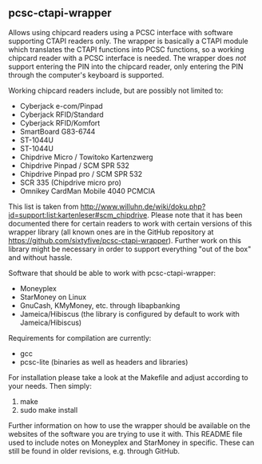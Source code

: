pcsc-ctapi-wrapper
------------------

Allows using chipcard readers using a PCSC interface with software supporting CTAPI readers only. The wrapper is basically a CTAPI module which translates the CTAPI functions into PCSC functions, so a working chipcard reader with a PCSC interface is needed. The wrapper does *not* support entering the PIN into the chipcard reader, only entering the PIN through the computer's keyboard is supported.

Working chipcard readers include, but are possibly not limited to:

* Cyberjack e-com/Pinpad
* Cyberjack RFID/Standard
* Cyberjack RFID/Komfort
* SmartBoard G83-6744
* ST-1044U
* ST-1044U
* Chipdrive Micro / Towitoko Kartenzwerg
* Chipdrive Pinpad / SCM SPR 532
* Chipdrive Pinpad pro / SCM SPR 532
* SCR 335 (Chipdrive micro pro)
* Omnikey CardMan Mobile 4040 PCMCIA

This list is taken from http://www.willuhn.de/wiki/doku.php?id=support:list:kartenleser#scm_chipdrive. Please note that it has been documented there for certain readers to work with certain versions of this wrapper library (all known ones are in the GitHub repository at https://github.com/sixtyfive/pcsc-ctapi-wrapper). Further work on this library might be necessary in order to support everything "out of the box" and without hassle.

Software that should be able to work with pcsc-ctapi-wrapper:

* Moneyplex
* StarMoney on Linux
* GnuCash, KMyMoney, etc. through libapbanking
* Jameica/Hibiscus (the library is configured by default to work with Jameica/Hibiscus)

Requirements for compilation are currently:

* gcc
* pcsc-lite (binaries as well as headers and libraries)

For installation please take a look at the Makefile and adjust according to your needs. Then simply:

1. make
2. sudo make install

Further information on how to use the wrapper should be available on the websites of the software you are trying to use it with. This README file used to include notes on Moneyplex and StarMoney in specific. These can still be found in older revisions, e.g. through GitHub.
